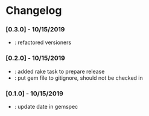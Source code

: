 # Changelog

### [0.3.0] - 10/15/2019
* [](feat): refactored versioners

### [0.2.0] - 10/15/2019
* [](chore): added rake task to prepare release
* [](chore): put gem file to gitignore, should not be checked in

### [0.1.0] - 10/15/2019
* [](feat): update date in gemspec
